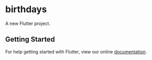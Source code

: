# birthdays

A new Flutter project.

## Getting Started

For help getting started with Flutter, view our online
[documentation](https://flutter.io/).
